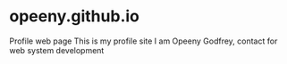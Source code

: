 # opeeny.github.io
Profile web page
This is my profile site
I am Opeeny Godfrey, contact for web system development
